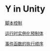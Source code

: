 # Y in Unity

[脚本控制](https://docs.unity3d.com/cn/2023.2/Manual/ScriptingSection.html)

[运行时实例化预制体](https://docs.unity3d.com/cn/2023.2/Manual/InstantiatingPrefabs.html)

[事件函数的执行顺序](https://docs.unity3d.com/cn/2023.2/Manual/ExecutionOrder.html)